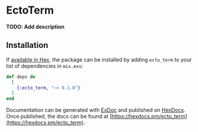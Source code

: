 # EctoTerm

**TODO: Add description**

## Installation

If [available in Hex](https://hex.pm/docs/publish), the package can be installed
by adding `ecto_term` to your list of dependencies in `mix.exs`:

```elixir
def deps do
  [
    {:ecto_term, "~> 0.1.0"}
  ]
end
```

Documentation can be generated with [ExDoc](https://github.com/elixir-lang/ex_doc)
and published on [HexDocs](https://hexdocs.pm). Once published, the docs can
be found at [https://hexdocs.pm/ecto_term](https://hexdocs.pm/ecto_term).

